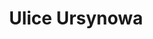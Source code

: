 ---
layout: song
title: Ulice Ursynowa
text: Bartek Tarnowski
music: Aleafonic
video: http://www.youtube.com/embed/EjonXQN-AbY?color=white&theme=light
---